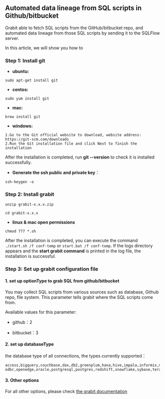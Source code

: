 ## Automated data lineage from SQL scripts in Github/bitbucket

Grabit able to fetch SQL scripts from the GitHub/bitbucket repo,
and automated data lineage from those SQL scripts by sending it
to the SQLFlow server.

In this article, we will show you how to 

### Step 1: Install git
- **ubuntu:** 
```
sudo apt-get install git
```
- **centos:** 
```
sudo yum install git
```
- **mac:** 
```
brew install git
```
- **windows:** 
```
1.Go to the Git official website to download, website address: https://git-scm.com/downloads
2.Run the Git installation file and click Next to finish the installation
```
After the installation is completed, run **git --version** to check it is installed successfully.

- **Generate the ssh public and private key**：
```
ssh-keygen -o
```
### Step 2: Install grabit
```
unzip grabit-x.x.x.zip

cd grabit-x.x.x
```

- **linux & mac open permissions** 
```
chmod 777 *.sh
```

After the installation is completed, you can execute the command  `./start.sh /f conf-temp` or `start.bat /f conf-temp`. 
If the logs directory appears and the **start grabit command** is printed in the log file, the installation is successful.

### Step 3: Set up grabit configuration file

#### 1. set up optionType to grab SQL from github/bitbucket

You may collect SQL scripts from various sources such as database, Github repo, file system. 
This parameter tells grabit where the SQL scripts come from.

Available values for this parameter:

- github：2

- bitbucket：3

#### 2. set up databaseType

the database type of all connections, the types currently supported：
```text
access,bigquery,couchbase,dax,db2,greenplum,hana,hive,impala,informix,mdx,mssql,sqlserver,mysql,netezza,
odbc,openedge,oracle,postgresql,postgres,redshift,snowflake,sybase,teradata,soql,vertica
```

#### 3. Other options
For all other options, please check [the grabit documentation](https://github.com/sqlparser/sqlflow_public/blob/master/grabit/readme.md)
